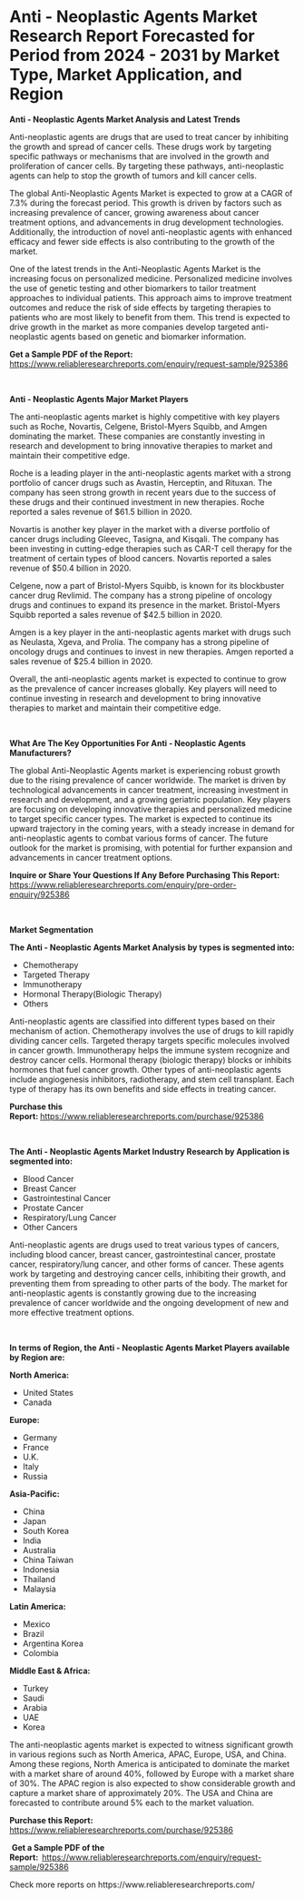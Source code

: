 <p><h1>Anti - Neoplastic Agents Market Research Report Forecasted for Period from 2024 -  2031 by Market Type, Market Application, and Region</h1></p><p><strong>Anti - Neoplastic Agents Market Analysis and Latest Trends</strong></p>
<p><p>Anti-neoplastic agents are drugs that are used to treat cancer by inhibiting the growth and spread of cancer cells. These drugs work by targeting specific pathways or mechanisms that are involved in the growth and proliferation of cancer cells. By targeting these pathways, anti-neoplastic agents can help to stop the growth of tumors and kill cancer cells.</p><p>The global Anti-Neoplastic Agents Market is expected to grow at a CAGR of 7.3% during the forecast period. This growth is driven by factors such as increasing prevalence of cancer, growing awareness about cancer treatment options, and advancements in drug development technologies. Additionally, the introduction of novel anti-neoplastic agents with enhanced efficacy and fewer side effects is also contributing to the growth of the market.</p><p>One of the latest trends in the Anti-Neoplastic Agents Market is the increasing focus on personalized medicine. Personalized medicine involves the use of genetic testing and other biomarkers to tailor treatment approaches to individual patients. This approach aims to improve treatment outcomes and reduce the risk of side effects by targeting therapies to patients who are most likely to benefit from them. This trend is expected to drive growth in the market as more companies develop targeted anti-neoplastic agents based on genetic and biomarker information.</p></p>
<p><strong>Get a Sample PDF of the Report:&nbsp;</strong> <a href="https://www.reliableresearchreports.com/enquiry/request-sample/925386">https://www.reliableresearchreports.com/enquiry/request-sample/925386</a></p>
<p>&nbsp;</p>
<p><strong>Anti - Neoplastic Agents Major Market Players</strong></p>
<p><p>The anti-neoplastic agents market is highly competitive with key players such as Roche, Novartis, Celgene, Bristol-Myers Squibb, and Amgen dominating the market. These companies are constantly investing in research and development to bring innovative therapies to market and maintain their competitive edge.</p><p>Roche is a leading player in the anti-neoplastic agents market with a strong portfolio of cancer drugs such as Avastin, Herceptin, and Rituxan. The company has seen strong growth in recent years due to the success of these drugs and their continued investment in new therapies. Roche reported a sales revenue of $61.5 billion in 2020.</p><p>Novartis is another key player in the market with a diverse portfolio of cancer drugs including Gleevec, Tasigna, and Kisqali. The company has been investing in cutting-edge therapies such as CAR-T cell therapy for the treatment of certain types of blood cancers. Novartis reported a sales revenue of $50.4 billion in 2020.</p><p>Celgene, now a part of Bristol-Myers Squibb, is known for its blockbuster cancer drug Revlimid. The company has a strong pipeline of oncology drugs and continues to expand its presence in the market. Bristol-Myers Squibb reported a sales revenue of $42.5 billion in 2020.</p><p>Amgen is a key player in the anti-neoplastic agents market with drugs such as Neulasta, Xgeva, and Prolia. The company has a strong pipeline of oncology drugs and continues to invest in new therapies. Amgen reported a sales revenue of $25.4 billion in 2020.</p><p>Overall, the anti-neoplastic agents market is expected to continue to grow as the prevalence of cancer increases globally. Key players will need to continue investing in research and development to bring innovative therapies to market and maintain their competitive edge.</p></p>
<p>&nbsp;</p>
<p><strong>What Are The Key Opportunities For Anti - Neoplastic Agents Manufacturers?</strong></p>
<p><p>The global Anti-Neoplastic Agents market is experiencing robust growth due to the rising prevalence of cancer worldwide. The market is driven by technological advancements in cancer treatment, increasing investment in research and development, and a growing geriatric population. Key players are focusing on developing innovative therapies and personalized medicine to target specific cancer types. The market is expected to continue its upward trajectory in the coming years, with a steady increase in demand for anti-neoplastic agents to combat various forms of cancer. The future outlook for the market is promising, with potential for further expansion and advancements in cancer treatment options.</p></p>
<p><strong>Inquire or Share Your Questions If Any Before Purchasing This Report:</strong> <a href="https://www.reliableresearchreports.com/enquiry/pre-order-enquiry/925386">https://www.reliableresearchreports.com/enquiry/pre-order-enquiry/925386</a></p>
<p>&nbsp;</p>
<p><strong>Market Segmentation</strong></p>
<p><strong>The Anti - Neoplastic Agents Market Analysis by types is segmented into:</strong></p>
<p><ul><li>Chemotherapy</li><li>Targeted Therapy</li><li>Immunotherapy</li><li>Hormonal Therapy(Biologic Therapy)</li><li>Others</li></ul></p>
<p><p>Anti-neoplastic agents are classified into different types based on their mechanism of action. Chemotherapy involves the use of drugs to kill rapidly dividing cancer cells. Targeted therapy targets specific molecules involved in cancer growth. Immunotherapy helps the immune system recognize and destroy cancer cells. Hormonal therapy (biologic therapy) blocks or inhibits hormones that fuel cancer growth. Other types of anti-neoplastic agents include angiogenesis inhibitors, radiotherapy, and stem cell transplant. Each type of therapy has its own benefits and side effects in treating cancer.</p></p>
<p><strong>Purchase this Report:&nbsp;</strong><a href="https://www.reliableresearchreports.com/purchase/925386">https://www.reliableresearchreports.com/purchase/925386</a></p>
<p>&nbsp;</p>
<p><strong>The Anti - Neoplastic Agents Market Industry Research by Application is segmented into:</strong></p>
<p><ul><li>Blood Cancer</li><li>Breast Cancer</li><li>Gastrointestinal Cancer</li><li>Prostate Cancer</li><li>Respiratory/Lung Cancer</li><li>Other Cancers</li></ul></p>
<p><p>Anti-neoplastic agents are drugs used to treat various types of cancers, including blood cancer, breast cancer, gastrointestinal cancer, prostate cancer, respiratory/lung cancer, and other forms of cancer. These agents work by targeting and destroying cancer cells, inhibiting their growth, and preventing them from spreading to other parts of the body. The market for anti-neoplastic agents is constantly growing due to the increasing prevalence of cancer worldwide and the ongoing development of new and more effective treatment options.</p></p>
<p>&nbsp;</p>
<p><strong>In terms of Region, the Anti - Neoplastic Agents Market Players available by Region are:</strong></p>
<p>
    <p> <strong> North America: </strong>
        <ul>
            <li>United States</li>
            <li>Canada</li>
        </ul>
        </p> 
    <p> <strong> Europe: </strong>
        <ul>
            <li>Germany</li>
            <li>France</li>
            <li>U.K.</li>
            <li>Italy</li>
            <li>Russia</li>
        </ul>
        </p> 
    <p> <strong> Asia-Pacific: </strong>
        <ul>
            <li>China</li>
            <li>Japan</li>
            <li>South Korea</li>
            <li>India</li>
            <li>Australia</li>
            <li>China Taiwan</li>
            <li>Indonesia</li>
            <li>Thailand</li>
            <li>Malaysia</li>
        </ul>
        </p> 
    <p> <strong> Latin America: </strong>
        <ul>
            <li>Mexico</li>
            <li>Brazil</li>
            <li>Argentina Korea</li>
            <li>Colombia</li>
        </ul>
        </p> 
    <p> <strong> Middle East & Africa: </strong>
        <ul>
            <li>Turkey</li>
            <li>Saudi</li>
            <li>Arabia</li>
            <li>UAE</li>
            <li>Korea</li>
        </ul>
    </p>
    </p>
<p><p>The anti-neoplastic agents market is expected to witness significant growth in various regions such as North America, APAC, Europe, USA, and China. Among these regions, North America is anticipated to dominate the market with a market share of around 40%, followed by Europe with a market share of 30%. The APAC region is also expected to show considerable growth and capture a market share of approximately 20%. The USA and China are forecasted to contribute around 5% each to the market valuation.</p></p>
<p><strong>Purchase this Report: </strong><a href="https://www.reliableresearchreports.com/purchase/925386">https://www.reliableresearchreports.com/purchase/925386</a></p>
<p>&nbsp;<strong>Get a Sample PDF of the Report:&nbsp;&nbsp;</strong><a href="https://www.reliableresearchreports.com/enquiry/request-sample/925386">https://www.reliableresearchreports.com/enquiry/request-sample/925386</a></p>
<p><strong></strong></p>
<p>Check more reports on https://www.reliableresearchreports.com/</p>